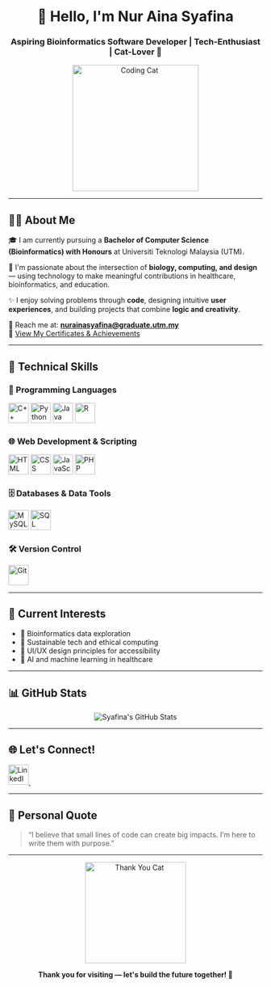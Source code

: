 <h1 align="center">👋 Hello, I'm Nur Aina Syafina</h1>
<h3 align="center">Aspiring Bioinformatics Software Developer | Tech-Enthusiast | Cat-Lover 🐾</h3>

<p align="center">
  <img src="https://media1.tenor.com/images/61b05acdfac92da50c9d297b209b717f/tenor.gif?itemid=16210141" alt="Coding Cat" width="250"/>
</p>

---

## 👩‍💻 About Me

🎓 I am currently pursuing a **Bachelor of Computer Science (Bioinformatics) with Honours** at Universiti Teknologi Malaysia (UTM).

🔬 I'm passionate about the intersection of **biology, computing, and design** — using technology to make meaningful contributions in healthcare, bioinformatics, and education.

✨ I enjoy solving problems through **code**, designing intuitive **user experiences**, and building projects that combine **logic and creativity**.

📨 Reach me at: **nurainasyafina@graduate.utm.my**  
📄 [View My Certificates & Achievements](https://drive.google.com/file/d/1W711iR7_0zb1MKUICerhsABakaZQDDDR/view?usp=drivesdk)

---

## 💼 Technical Skills

### 🧠 Programming Languages
<p>
  <img src="https://cdn.jsdelivr.net/gh/devicons/devicon/icons/cplusplus/cplusplus-original.svg" alt="C++" width="40" height="40"/>
  <img src="https://cdn.jsdelivr.net/gh/devicons/devicon/icons/python/python-original.svg" alt="Python" width="40" height="40"/>
  <img src="https://cdn.jsdelivr.net/gh/devicons/devicon/icons/java/java-original.svg" alt="Java" width="40" height="40"/>
  <img src="https://cdn.jsdelivr.net/gh/devicons/devicon/icons/r/r-original.svg" alt="R" width="40" height="40"/>
</p>

### 🌐 Web Development & Scripting
<p>
  <img src="https://cdn.jsdelivr.net/gh/devicons/devicon/icons/html5/html5-original.svg" alt="HTML" width="40" height="40"/>
  <img src="https://cdn.jsdelivr.net/gh/devicons/devicon/icons/css3/css3-original.svg" alt="CSS" width="40" height="40"/>
  <img src="https://cdn.jsdelivr.net/gh/devicons/devicon/icons/javascript/javascript-original.svg" alt="JavaScript" width="40" height="40"/>
  <img src="https://cdn.jsdelivr.net/gh/devicons/devicon/icons/php/php-original.svg" alt="PHP" width="40" height="40"/>
</p>

### 🗄️ Databases & Data Tools
<p>
  <img src="https://cdn.jsdelivr.net/gh/devicons/devicon/icons/mysql/mysql-original.svg" alt="MySQL" width="40" height="40"/>
  <img src="https://cdn.jsdelivr.net/gh/devicons/devicon/icons/sqlite/sqlite-original.svg" alt="SQL" width="40" height="40"/>
</p>

### 🛠️ Version Control
<p>
  <img src="https://cdn.jsdelivr.net/gh/devicons/devicon/icons/git/git-original.svg" alt="Git" width="40" height="40"/>
</p>

---

## 🔎 Current Interests

- 🧬 Bioinformatics data exploration  
- 🌱 Sustainable tech and ethical computing  
- 🎨 UI/UX design principles for accessibility  
- 🤖 AI and machine learning in healthcare

---

## 📊 GitHub Stats

<p align="center">
  <img src="https://github-readme-stats.vercel.app/api?username=aina-syafina&show_icons=true&theme=calm" alt="Syafina's GitHub Stats"/>
</p>

---

## 🌐 Let's Connect!

<p align="left">
  <a href="https://www.linkedin.com/in/nur-aina-syafina-097a1831a" target="_blank">
    <img src="https://cdn.jsdelivr.net/gh/devicons/devicon/icons/linkedin/linkedin-original.svg" alt="LinkedIn" width="40" height="40"/>
  </a>
  &nbsp;
</p>

---

## 💬 Personal Quote

> “I believe that small lines of code can create big impacts. I’m here to write them with purpose.”

---

<p align="center">
  <img src="https://media.tenor.com/XbLoU0MaPb8AAAAM/thank-you-cat.gif" alt="Thank You Cat" width="200"/>
</p>
<p align="center"><strong>Thank you for visiting — let's build the future together! 🚀</strong></p>
